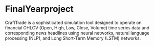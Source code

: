 # FinalYearproject

CraftTrade is a sophisticated simulation tool designed to operate on financial OHLCV (Open, High, Low, Close, Volume) time series data and corresponding news headlines using neural networks, natural language processing (NLP), and Long Short-Term Memory (LSTM) networks.
